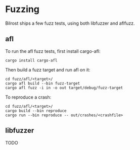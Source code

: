 # Fuzzing

Bilrost ships a few fuzz tests, using both libfuzzer and aflfuzz.


## afl

To run the afl fuzz tests, first install cargo-afl:

    cargo install cargo-afl

Then build a fuzz target and run afl on it:

    cd fuzz/afl/<target>/
    cargo afl build --bin fuzz-target
    cargo afl fuzz -i in -o out target/debug/fuzz-target

To reproduce a crash:

    cd fuzz/afl/<target>/
    cargo build --bin reproduce
    cargo run --bin reproduce -- out/crashes/<crashfile>


## libfuzzer

TODO
